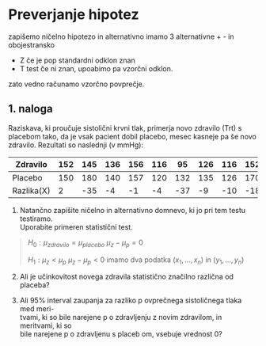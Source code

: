 # Preverjanje hipotez
zapišemo ničelno hipotezo in alternativno
imamo 3 alternativne + - in obojestransko
- Z če je pop standardni odklon znan
- T test če ni znan, upoabimo pa vzorčni odklon.

zato vedno računamo vzorčno povprečje.

## 1. naloga
Raziskava, ki proučuje sistolični krvni tlak, primerja novo zdravilo (Trt) s placebom tako, da je vsak pacient dobil placebo, mesec kasneje pa še novo zdravilo. Rezultati so naslednji (v mmHg):

| Zdravilo   | 152 | 145 | 136 | 156 | 116 | 95  | 126 | 116 | 152 | 140 | 
| ---------- | --- | --- | --- | --- | --- | --- | --- | --- | --- | --- |
| Placebo    | 150 | 180 | 140 | 157 | 120 | 132 | 135 | 126 | 170 | 136 |
| Razlika(X) | 2   | -35 | -4  | -1  | -4  | -37 | -9  | -10 | -18 | -4  |

1. Natančno zapišite ničelno in alternativno domnevo, ki jo pri tem testu testiramo.  
	Uporabite primeren statistični test.  
>$H_0:\mu_{zdravilo}=\mu_{placebo}$
>$\mu_z-\mu_p=0$
>
>$H_1:\mu_z<\mu_p$
>$\mu_z-\mu_p<0$
> imamo dva podatka $(x_1,...,x_n)$ in $(y_1,...,y_n)$

2. Ali je učinkovitost novega zdravila statistično značilno različna od placeba?  

3. Ali 95% interval zaupanja za razliko p ovprečnega sistoličnega tlaka med meri-  
tvami, ki so bile narejene p o zdravljenju z novim zdravilom, in meritvami, ki so  
bile narejene p o zdravljenu s placeb om, vsebuje vrednost 0?